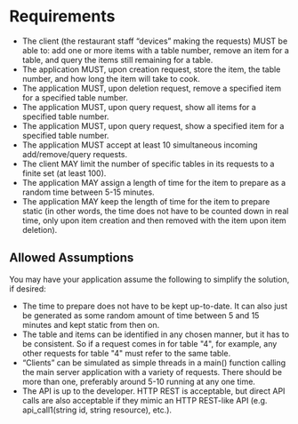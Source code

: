 Requirements
==========
* The client (the restaurant staff “devices” making the requests) MUST be able to: add one or more items with a
  table number, remove an item for a table, and query the items still remaining for a table.
* The application MUST, upon creation request, store the item, the table number, and how long the item will take to cook.
* The application MUST, upon deletion request, remove a specified item for a specified table number.
* The application MUST, upon query request, show all items for a specified table number.
* The application MUST, upon query request, show a specified item for a specified table number.
* The application MUST accept at least 10 simultaneous incoming add/remove/query requests.
* The client MAY limit the number of specific tables in its requests to a finite set (at least 100).
* The application MAY assign a length of time for the item to prepare as a random time between 5-15 minutes.
* The application MAY keep the length of time for the item to prepare static (in other words, the time does not have
  to be counted down in real time, only upon item creation and then removed with the item upon item deletion).

## Allowed Assumptions

You may have your application assume the following to simplify the solution, if desired:

* The time to prepare does not have to be kept up-to-date.  It can also just be generated as some random amount
  of time between 5 and 15 minutes and kept static from then on.
* The table and items can be identified in any chosen manner, but it has to be consistent. So if a request comes in
  for table "4", for example, any other requests for table "4" must refer to the same table.
* “Clients” can be simulated as simple threads in a main() function calling the main server application with a
  variety of requests.  There should be more than one, preferably around 5-10 running at any one time.
* The API is up to the developer.  HTTP REST is acceptable, but direct API calls are also acceptable if they mimic an
  HTTP REST-like API (e.g. api_call1(string id, string resource), etc.).

